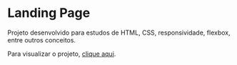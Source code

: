 # Landing Page

Projeto desenvolvido para estudos de HTML, CSS, responsividade, flexbox, entre outros conceitos.

Para visualizar o projeto, [clique aqui](https://danielle-sousa.github.io/landingpage/).
